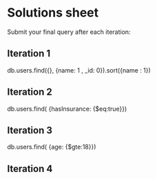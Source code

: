 # Solutions sheet

Submit your final query after each iteration:

## Iteration 1
db.users.find({}, {name: 1 , _id: 0}).sort({name : 1})
## Iteration 2
db.users.find( {hasInsurance: {$eq:true}})
## Iteration 3
db.users.find( {age: {$gte:18}})
## Iteration 4
